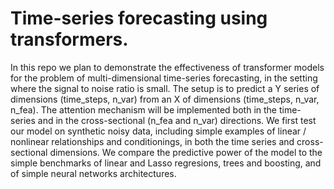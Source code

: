 # Time-series forecasting using transformers.

In this repo we plan to demonstrate the effectiveness of transformer models for the problem of multi-dimensional time-series forecasting, in the setting where the signal to noise ratio is small. The setup is to predict a Y series of dimensions (time_steps, n_var) from an X of dimensions (time_steps, n_var, n_fea). The attention mechanism will be implemented both in the time-series and in the cross-sectional (n_fea and n_var) directions. We first test our model on synthetic noisy data, including simple examples of linear / nonlinear relationships and conditionings, in both the time series and cross-sectional dimensions. We compare the predictive power of the model to the simple benchmarks of linear and Lasso regresions, trees and boosting, and of simple neural networks architectures.
